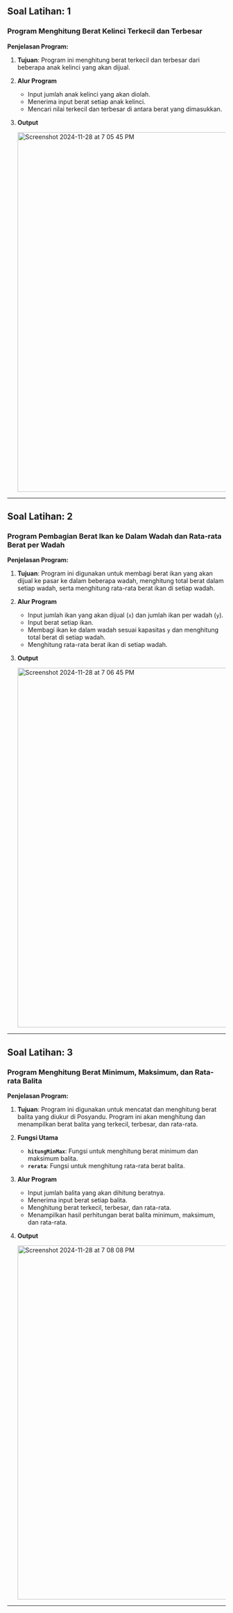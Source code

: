 ## **Soal Latihan: 1**  
### **Program Menghitung Berat Kelinci Terkecil dan Terbesar**

**Penjelasan Program:**
1. **Tujuan**: Program ini menghitung berat terkecil dan terbesar dari beberapa anak kelinci yang akan dijual. 

2. **Alur Program**
   - Input jumlah anak kelinci yang akan diolah.
   - Menerima input berat setiap anak kelinci.
   - Mencari nilai terkecil dan terbesar di antara berat yang dimasukkan.

3. **Output**

    <img width="828" alt="Screenshot 2024-11-28 at 7 05 45 PM" src="https://github.com/user-attachments/assets/c1ec5c3f-7f02-40ed-bf2c-e86478051bc6">

---

## **Soal Latihan: 2**  
### **Program Pembagian Berat Ikan ke Dalam Wadah dan Rata-rata Berat per Wadah**

**Penjelasan Program:**
1. **Tujuan**: Program ini digunakan untuk membagi berat ikan yang akan dijual ke pasar ke dalam beberapa wadah, menghitung total berat dalam setiap wadah, serta menghitung rata-rata berat ikan di setiap wadah.

2. **Alur Program** 
   - Input jumlah ikan yang akan dijual (`x`) dan jumlah ikan per wadah (`y`).
   - Input berat setiap ikan.
   - Membagi ikan ke dalam wadah sesuai kapasitas `y` dan menghitung total berat di setiap wadah.
   - Menghitung rata-rata berat ikan di setiap wadah.

3. **Output**

   <img width="828" alt="Screenshot 2024-11-28 at 7 06 45 PM" src="https://github.com/user-attachments/assets/bfcda6ee-a2dc-4064-a4c4-bd246423d745">

---

## **Soal Latihan: 3**  
### **Program Menghitung Berat Minimum, Maksimum, dan Rata-rata Balita**

**Penjelasan Program:**
1. **Tujuan**: Program ini digunakan untuk mencatat dan menghitung berat balita yang diukur di Posyandu. Program ini akan menghitung dan menampilkan berat balita yang terkecil, terbesar, dan rata-rata.

2. **Fungsi Utama**
   - **`hitungMinMax`**: Fungsi untuk menghitung berat minimum dan maksimum balita.
   - **`rerata`**: Fungsi untuk menghitung rata-rata berat balita.

3. **Alur Program**
   - Input jumlah balita yang akan dihitung beratnya.
   - Menerima input berat setiap balita.
   - Menghitung berat terkecil, terbesar, dan rata-rata.
   - Menampilkan hasil perhitungan berat balita minimum, maksimum, dan rata-rata.

4. **Output**

   <img width="815" alt="Screenshot 2024-11-28 at 7 08 08 PM" src="https://github.com/user-attachments/assets/c8e30c2c-b5aa-4fd5-9377-863af198cbd4">

---

